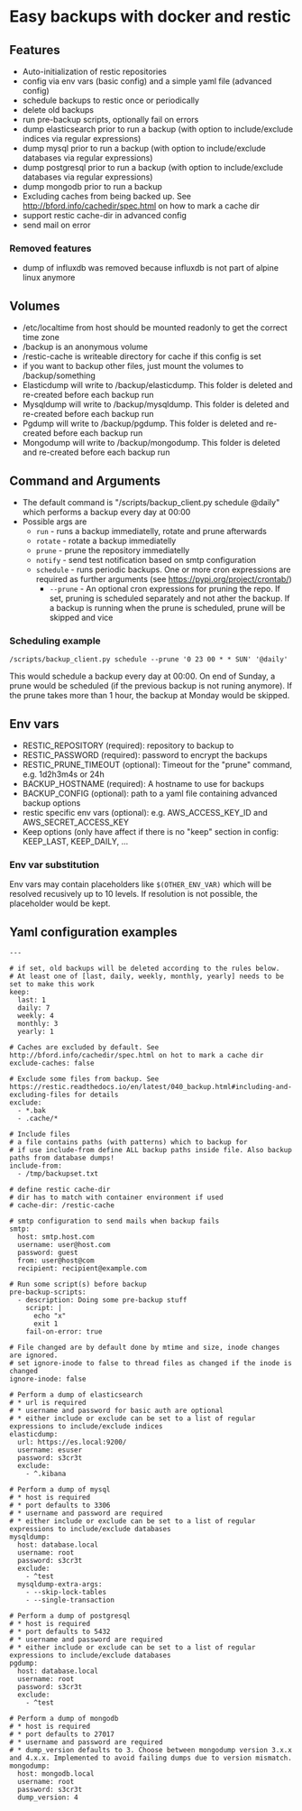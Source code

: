 # Easy backups with docker and restic

## Features

* Auto-initialization of restic repositories
* config via env vars (basic config) and a simple yaml file (advanced config)
* schedule backups to restic once or periodically
* delete old backups
* run pre-backup scripts, optionally fail on errors
* dump elasticsearch prior to run a backup (with option to include/exclude indices via regular expressions)
* dump mysql prior to run a backup (with option to include/exclude databases via regular expressions)
* dump postgresql prior to run a backup (with option to include/exclude databases via regular expressions)
* dump mongodb prior to run a backup
* Excluding caches from being backed up. See http://bford.info/cachedir/spec.html on how to mark a cache dir
* support restic cache-dir in advanced config
* send mail on error

### Removed features

* dump of influxdb was removed because influxdb is not part of alpine linux anymore


## Volumes

* /etc/localtime from host should be mounted readonly to get the correct time zone
* /backup is an anonymous volume
* /restic-cache is writeable directory for cache if this config is set
* if you want to backup other files, just mount the volumes to /backup/something
* Elasticdump will write to /backup/elasticdump. This folder is deleted and re-created before each backup run
* Mysqldump will write to /backup/mysqldump. This folder is deleted and re-created before each backup run
* Pgdump will write to /backup/pgdump. This folder is deleted and re-created before each backup run
* Mongodump will write to /backup/mongodump. This folder is deleted and re-created before each backup run

## Command and Arguments

* The default command is "/scripts/backup_client.py schedule @daily" which performs a backup every day at 00:00
* Possible args are
  * `run` - runs a backup immediatelly, rotate and prune afterwards
  * `rotate` - rotate a backup immediatelly
  * `prune` - prune the repository immediatelly
  * `notify` - send test notification based on smtp configuration
  * `schedule` - runs periodic backups. One or more cron expressions are required as further arguments (see https://pypi.org/project/crontab/)
    * `--prune` - An optional cron expressions for pruning the repo. If set, pruning is scheduled separately and not ather the backup.
      If a backup is running when the prune is scheduled, prune will be skipped and vice

### Scheduling example 

```
/scripts/backup_client.py schedule --prune '0 23 00 * * SUN' '@daily'
```

This would schedule a backup every day at 00:00. On end of Sunday, a prune would be scheduled (if the previous backup is not runing anymore). If the
prune takes more than 1 hour, the backup at Monday would be skipped.


## Env vars

* RESTIC_REPOSITORY (required): repository to backup to
* RESTIC_PASSWORD (required): password to encrypt the backups
* RESTIC_PRUNE_TIMEOUT (optional): Timeout for the "prune" command, e.g. 1d2h3m4s or 24h
* BACKUP_HOSTNAME (required): A hostname to use for backups
* BACKUP_CONFIG (optional): path to a yaml file containing advanced backup options
* restic specific env vars (optional): e.g. AWS_ACCESS_KEY_ID and AWS_SECRET_ACCESS_KEY
* Keep options (only have affect if there is no "keep" section in config: KEEP_LAST, KEEP_DAILY, ...

### Env var substitution

Env vars may contain placeholders like `$(OTHER_ENV_VAR)` which will be resolved recusively up to 10 levels. If resolution is not possible, the placeholder would be kept.

## Yaml configuration examples

```
---

# if set, old backups will be deleted according to the rules below.
# At least one of [last, daily, weekly, monthly, yearly] needs to be set to make this work
keep:
  last: 1
  daily: 7
  weekly: 4
  monthly: 3
  yearly: 1

# Caches are excluded by default. See http://bford.info/cachedir/spec.html on hot to mark a cache dir
exclude-caches: false

# Exclude some files from backup. See https://restic.readthedocs.io/en/latest/040_backup.html#including-and-excluding-files for details
exclude:
  - *.bak
  - .cache/*

# Include files 
# a file contains paths (with patterns) which to backup for
# if use include-from define ALL backup paths inside file. Also backup paths from database dumps!
include-from: 
  - /tmp/backupset.txt

# define restic cache-dir
# dir has to match with container environment if used
# cache-dir: /restic-cache

# smtp configuration to send mails when backup fails
smtp:
  host: smtp.host.com
  username: user@host.com
  password: guest
  from: user@host@com
  recipient: recipient@example.com

# Run some script(s) before backup
pre-backup-scripts:
  - description: Doing some pre-backup stuff
    script: |
      echo "x"
      exit 1
    fail-on-error: true

# File changed are by default done by mtime and size, inode changes are ignored.
# set ignore-inode to false to thread files as changed if the inode is changed
ignore-inode: false

# Perform a dump of elasticsearch
# * url is required
# * username and password for basic auth are optional
# * either include or exclude can be set to a list of regular expressions to include/exclude indices
elasticdump:
  url: https://es.local:9200/
  username: esuser
  password: s3cr3t
  exclude:
    - ^.kibana

# Perform a dump of mysql
# * host is required
# * port defaults to 3306
# * username and password are required
# * either include or exclude can be set to a list of regular expressions to include/exclude databases
mysqldump:
  host: database.local
  username: root
  password: s3cr3t
  exclude:
    - ^test
  mysqldump-extra-args:
    - --skip-lock-tables
    - --single-transaction

# Perform a dump of postgresql
# * host is required
# * port defaults to 5432
# * username and password are required
# * either include or exclude can be set to a list of regular expressions to include/exclude databases
pgdump:
  host: database.local
  username: root
  password: s3cr3t
  exclude:
    - ^test

# Perform a dump of mongodb
# * host is required
# * port defaults to 27017
# * username and password are required
# * dump_version defaults to 3. Choose between mongodump version 3.x.x and 4.x.x. Implemented to avoid failing dumps due to version mismatch.
mongodump:
  host: mongodb.local
  username: root
  password: s3cr3t
  dump_version: 4

```

